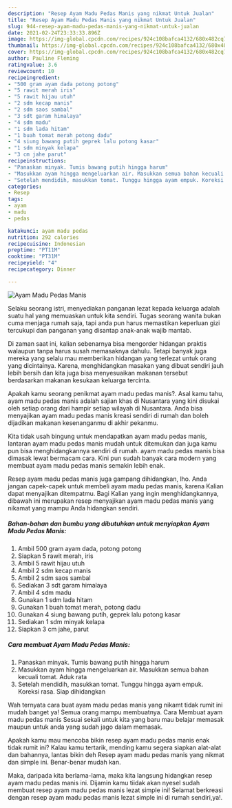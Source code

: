 ```yaml
---
description: "Resep Ayam Madu Pedas Manis yang nikmat Untuk Jualan"
title: "Resep Ayam Madu Pedas Manis yang nikmat Untuk Jualan"
slug: 944-resep-ayam-madu-pedas-manis-yang-nikmat-untuk-jualan
date: 2021-02-24T23:33:33.896Z
image: https://img-global.cpcdn.com/recipes/924c108bafca4132/680x482cq70/ayam-madu-pedas-manis-foto-resep-utama.jpg
thumbnail: https://img-global.cpcdn.com/recipes/924c108bafca4132/680x482cq70/ayam-madu-pedas-manis-foto-resep-utama.jpg
cover: https://img-global.cpcdn.com/recipes/924c108bafca4132/680x482cq70/ayam-madu-pedas-manis-foto-resep-utama.jpg
author: Pauline Fleming
ratingvalue: 3.6
reviewcount: 10
recipeingredient:
- "500 gram ayam dada potong potong"
- "5 rawit merah iris"
- "5 rawit hijau utuh"
- "2 sdm kecap manis"
- "2 sdm saos sambal"
- "3 sdt garam himalaya"
- "4 sdm madu"
- "1 sdm lada hitam"
- "1 buah tomat merah potong dadu"
- "4 siung bawang putih geprek lalu potong kasar"
- "1 sdm minyak kelapa"
- "3 cm jahe parut"
recipeinstructions:
- "Panaskan minyak. Tumis bawang putih hingga harum"
- "Masukkan ayam hingga mengeluarkan air. Masukkan semua bahan kecuali tomat. Aduk rata"
- "Setelah mendidih, masukkan tomat. Tunggu hingga ayam empuk. Koreksi rasa. Siap dihidangkan"
categories:
- Resep
tags:
- ayam
- madu
- pedas

katakunci: ayam madu pedas 
nutrition: 292 calories
recipecuisine: Indonesian
preptime: "PT11M"
cooktime: "PT31M"
recipeyield: "4"
recipecategory: Dinner

---
```



![Ayam Madu Pedas Manis](https://img-global.cpcdn.com/recipes/924c108bafca4132/680x482cq70/ayam-madu-pedas-manis-foto-resep-utama.jpg)

Selaku seorang istri, menyediakan panganan lezat kepada keluarga adalah suatu hal yang memuaskan untuk kita sendiri. Tugas seorang  wanita bukan cuma menjaga rumah saja, tapi anda pun harus memastikan keperluan gizi tercukupi dan panganan yang disantap anak-anak wajib mantab.

Di zaman  saat ini, kalian sebenarnya bisa mengorder hidangan praktis walaupun tanpa harus susah memasaknya dahulu. Tetapi banyak juga mereka yang selalu mau memberikan hidangan yang terlezat untuk orang yang dicintainya. Karena, menghidangkan masakan yang dibuat sendiri jauh lebih bersih dan kita juga bisa menyesuaikan makanan tersebut berdasarkan makanan kesukaan keluarga tercinta. 



Apakah kamu seorang penikmat ayam madu pedas manis?. Asal kamu tahu, ayam madu pedas manis adalah sajian khas di Nusantara yang kini disukai oleh setiap orang dari hampir setiap wilayah di Nusantara. Anda bisa menyajikan ayam madu pedas manis kreasi sendiri di rumah dan boleh dijadikan makanan kesenanganmu di akhir pekanmu.

Kita tidak usah bingung untuk mendapatkan ayam madu pedas manis, lantaran ayam madu pedas manis mudah untuk ditemukan dan juga kamu pun bisa menghidangkannya sendiri di rumah. ayam madu pedas manis bisa dimasak lewat bermacam cara. Kini pun sudah banyak cara modern yang membuat ayam madu pedas manis semakin lebih enak.

Resep ayam madu pedas manis juga gampang dihidangkan, lho. Anda jangan capek-capek untuk membeli ayam madu pedas manis, karena Kalian dapat menyajikan ditempatmu. Bagi Kalian yang ingin menghidangkannya, dibawah ini merupakan resep menyajikan ayam madu pedas manis yang nikamat yang mampu Anda hidangkan sendiri.

<!--inarticleads1-->

##### Bahan-bahan dan bumbu yang dibutuhkan untuk menyiapkan Ayam Madu Pedas Manis:

1. Ambil 500 gram ayam dada, potong potong
1. Siapkan 5 rawit merah, iris
1. Ambil 5 rawit hijau utuh
1. Ambil 2 sdm kecap manis
1. Ambil 2 sdm saos sambal
1. Sediakan 3 sdt garam himalaya
1. Ambil 4 sdm madu
1. Gunakan 1 sdm lada hitam
1. Gunakan 1 buah tomat merah, potong dadu
1. Gunakan 4 siung bawang putih, geprek lalu potong kasar
1. Sediakan 1 sdm minyak kelapa
1. Siapkan 3 cm jahe, parut




<!--inarticleads2-->

##### Cara membuat Ayam Madu Pedas Manis:

1. Panaskan minyak. Tumis bawang putih hingga harum
1. Masukkan ayam hingga mengeluarkan air. Masukkan semua bahan kecuali tomat. Aduk rata
1. Setelah mendidih, masukkan tomat. Tunggu hingga ayam empuk. Koreksi rasa. Siap dihidangkan




Wah ternyata cara buat ayam madu pedas manis yang nikamt tidak rumit ini mudah banget ya! Semua orang mampu membuatnya. Cara Membuat ayam madu pedas manis Sesuai sekali untuk kita yang baru mau belajar memasak maupun untuk anda yang sudah jago dalam memasak.

Apakah kamu mau mencoba bikin resep ayam madu pedas manis enak tidak rumit ini? Kalau kamu tertarik, mending kamu segera siapkan alat-alat dan bahannya, lantas bikin deh Resep ayam madu pedas manis yang nikmat dan simple ini. Benar-benar mudah kan. 

Maka, daripada kita berlama-lama, maka kita langsung hidangkan resep ayam madu pedas manis ini. Dijamin kamu tiidak akan nyesel sudah membuat resep ayam madu pedas manis lezat simple ini! Selamat berkreasi dengan resep ayam madu pedas manis lezat simple ini di rumah sendiri,ya!.

